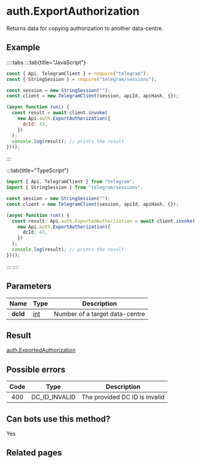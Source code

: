 # auth.ExportAuthorization

Returns data for copying authorization to another data-centre.

## Example

::::tabs
:::tab{title="JavaScript"}

```js
const { Api, TelegramClient } = require("telegram");
const { StringSession } = require("telegram/sessions");

const session = new StringSession("");
const client = new TelegramClient(session, apiId, apiHash, {});

(async function run() {
  const result = await client.invoke(
    new Api.auth.ExportAuthorization({
      dcId: 43,
    })
  );
  console.log(result); // prints the result
})();
```

:::

:::tab{title="TypeScript"}

```ts
import { Api, TelegramClient } from "telegram";
import { StringSession } from "telegram/sessions";

const session = new StringSession("");
const client = new TelegramClient(session, apiId, apiHash, {});

(async function run() {
  const result: Api.auth.ExportedAuthorization = await client.invoke(
    new Api.auth.ExportAuthorization({
      dcId: 43,
    })
  );
  console.log(result); // prints the result
})();
```

:::
::::

## Parameters

|   Name   | Type                                      | Description                    |
| :------: | ----------------------------------------- | ------------------------------ |
| **dcId** | [int](https://core.telegram.org/type/int) | Number of a target data-centre |

## Result

[auth.ExportedAuthorization](https://core.telegram.org/type/auth.ExportedAuthorization)

## Possible errors

| Code | Type          | Description                   |
| :--: | ------------- | ----------------------------- |
| 400  | DC_ID_INVALID | The provided DC ID is invalid |

## Can bots use this method?

Yes

## Related pages

